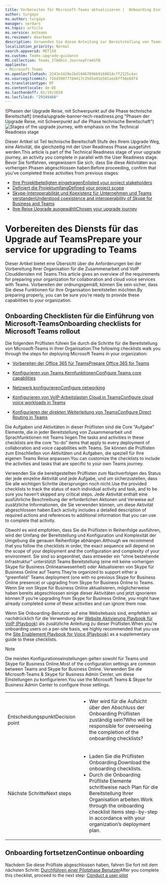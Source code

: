 ```yaml
---
title: Vorbereiten für Microsoft-Teams aktualisieren |  Onboarding Einführung Prüfliste
author: turgayo
ms.author: turgayo
manager: serdars
ms.topic: article
ms.service: msteams
ms.reviewer: dearbeen
description: Verwenden Sie diese Anleitung zur Bereitstellung von Teams und Rollout Ihres Mandanten Vorbereitung
localization_priority: Normal
search.appverid: MET150
ms.custom: Teams-upgrade-guidance
MS.collection: Teams_ITAdmin_JourneyFromSfB
appliesto:
- Microsoft Teams
ms.openlocfilehash: 2243e1420e2bd1046789669168834cff2125c4ac
ms.sourcegitcommit: 716d39077784417c3545a91e501ae26ff56ebdf4
ms.translationtype: MT
ms.contentlocale: de-DE
ms.lasthandoff: 01/19/2019
ms.locfileid: "29349460"
---
```

<span data-ttu-id="f6bfc-103">![Phasen der Upgrade Reise, mit Schwerpunkt auf die Phase technische Bereitschaft] (media/upgrade-banner-tech-readiness.png "Phasen der Upgrade Reise, mit Schwerpunkt auf die Phase technische Bereitschaft")</span><span class="sxs-lookup"><span data-stu-id="f6bfc-103">![Stages of the upgrade journey, with emphasis on the Technical Readiness stage](media/upgrade-banner-tech-readiness.png "Stages of the upgrade journey, with emphasis on the Technical Readiness stage")</span></span>

<span data-ttu-id="f6bfc-104">Dieser Artikel ist Teil technische Bereitschaft Stufe des Ihrem Upgrade Weg, eine Aktivität, die gleichzeitig mit der User Readiness Phase ausgeführt werden.</span><span class="sxs-lookup"><span data-stu-id="f6bfc-104">This article is part of the Technical Readiness stage of your upgrade journey, an activity you complete in parallel with the User Readiness stage.</span></span> <span data-ttu-id="f6bfc-105">Bevor Sie fortfahren, vergewissern Sie sich, dass Sie diese Aktivitäten aus vorherigen Phasen abgeschlossen haben:</span><span class="sxs-lookup"><span data-stu-id="f6bfc-105">Before proceeding, confirm that you’ve completed these activities from previous stages:</span></span>

- [<span data-ttu-id="f6bfc-106">Ihre Projektbeteiligten eingetragen</span><span class="sxs-lookup"><span data-stu-id="f6bfc-106">Enlisted your project stakeholders</span></span>](upgrade-enlist-stakeholders.md)
- [<span data-ttu-id="f6bfc-107">Definiert die Projektumfang</span><span class="sxs-lookup"><span data-stu-id="f6bfc-107">Defined your project scope</span></span>](https://aka.ms/SkypetoTeams-Scope)
- [<span data-ttu-id="f6bfc-108">Skype-Interoperabilität und Koexistenz für Unternehmen und Teams verstanden</span><span class="sxs-lookup"><span data-stu-id="f6bfc-108">Understood coexistence and interoperability of Skype for Business and Teams</span></span>](https://aka.ms/SkypeToTeams-Coexist)
- [<span data-ttu-id="f6bfc-109">Ihre Reise Upgrade ausgewählt</span><span class="sxs-lookup"><span data-stu-id="f6bfc-109">Chosen your upgrade journey</span></span>](upgrade-and-coexistence-of-skypeforbusiness-and-teams.md)

# <a name="prepare-your-service-for-upgrading-to-teams"></a><span data-ttu-id="f6bfc-110">Vorbereiten des Diensts für das Upgrade auf Teams</span><span class="sxs-lookup"><span data-stu-id="f6bfc-110">Prepare your service for upgrading to Teams</span></span>

<span data-ttu-id="f6bfc-111">Dieser Artikel bietet eine Übersicht über die Anforderungen bei der Vorbereitung Ihrer Organisation für die Zusammenarbeit und VoIP Clouddiensten mit Teams.</span><span class="sxs-lookup"><span data-stu-id="f6bfc-111">This article gives an overview of the requirements for preparing your organization for collaboration and cloud voice services with Teams.</span></span> <span data-ttu-id="f6bfc-112">Vorbereiten der ordnungsgemäß, können Sie sein sicher, dass Sie diese Funktionen für Ihre Organisation bereitstellen möchten.</span><span class="sxs-lookup"><span data-stu-id="f6bfc-112">By preparing properly, you can be sure you’re ready to provide these capabilities to your organization.</span></span>

## <a name="onboarding-checklists-for-microsoft-teams-rollout"></a><span data-ttu-id="f6bfc-113">Onboarding Checklisten für die Einführung von Microsoft-Teams</span><span class="sxs-lookup"><span data-stu-id="f6bfc-113">Onboarding checklists for Microsoft Teams rollout</span></span>

<span data-ttu-id="f6bfc-114">Die folgenden Prüflisten führen Sie durch die Schritte für die Bereitstellung von Microsoft-Teams in Ihrer Organisation:</span><span class="sxs-lookup"><span data-stu-id="f6bfc-114">The following checklists walk you through the steps for deploying Microsoft Teams in your organization:</span></span>

- [<span data-ttu-id="f6bfc-115">Vorbereiten der Office 365 für Teams</span><span class="sxs-lookup"><span data-stu-id="f6bfc-115">Prepare Office 365 for Teams</span></span>](onboarding-checklist-enable-office-365.md)

- [<span data-ttu-id="f6bfc-116">Konfigurieren von Teams Kernfunktionen</span><span class="sxs-lookup"><span data-stu-id="f6bfc-116">Configure Teams core capabilities</span></span>](onboarding-checklist-configure-microsoft-teams-core-capabilities.md)

- [<span data-ttu-id="f6bfc-117">Netzwerk konfigurieren</span><span class="sxs-lookup"><span data-stu-id="f6bfc-117">Configure networking</span></span>](onboarding-checklist-configure-networking.md)

- [<span data-ttu-id="f6bfc-118">Konfigurieren von VoIP-Arbeitslasten Cloud in Teams</span><span class="sxs-lookup"><span data-stu-id="f6bfc-118">Configure cloud voice workloads in Teams</span></span>](onboarding-checklist-configure-cloud-voice-workloads-in-Microsoft-Teams.md)

- [<span data-ttu-id="f6bfc-119">Konfigurieren der direkten Weiterleitung von Teams</span><span class="sxs-lookup"><span data-stu-id="f6bfc-119">Configure Direct Routing in Teams</span></span>](onboarding-checklist-configure-direct-routing-in-microsoft-teams.md)

<span data-ttu-id="f6bfc-120">Die Aufgaben und Aktivitäten in dieser Prüflisten sind die Core "Aufgabe" Elemente, die in jeder Bereitstellung von Zusammenarbeit und Sprachfunktionen mit Teams liegen.</span><span class="sxs-lookup"><span data-stu-id="f6bfc-120">The tasks and activities in these checklists are the core “to-do” items that apply to every deployment of collaboration and voice capabilities with Teams.</span></span> <span data-ttu-id="f6bfc-121">Sie können die Prüflisten zum Einschließen von Aktivitäten und Aufgaben, die speziell für Ihre eigenen Teams Reise anpassen.</span><span class="sxs-lookup"><span data-stu-id="f6bfc-121">You can customize the checklists to include the activities and tasks that are specific to your own Teams journey.</span></span>

<span data-ttu-id="f6bfc-122">Verwenden Sie die bereitgestellten Prüflisten zum Nachverfolgen des Status der jede einzelne Aktivität und jede Aufgabe, und um sicherzustellen, dass Sie alle wichtigen Schritte übersprungen noch nicht.</span><span class="sxs-lookup"><span data-stu-id="f6bfc-122">Use the provided checklists to track the status of each individual activity and task, and to be sure you haven’t skipped any critical steps.</span></span> <span data-ttu-id="f6bfc-123">Jede Aktivität enthält eine ausführliche Beschreibung der erforderlichen Aktionen und Verweise auf zusätzliche Informationen, die Sie verwenden können, um diese Aktivität abgeschlossen haben.</span><span class="sxs-lookup"><span data-stu-id="f6bfc-123">Each activity includes a detailed description of required actions and references to additional information that you can use to complete that activity.</span></span>

<span data-ttu-id="f6bfc-124">Obwohl es wird empfohlen, dass Sie die Prüflisten in Reihenfolge ausführen, wird der Umfang der Bereitstellung und Konfiguration und Komplexität der Umgebung die genauen Reihenfolge abhängen.</span><span class="sxs-lookup"><span data-stu-id="f6bfc-124">Although we recommend that you follow the checklists in order, the exact sequence will depend on the scope of your deployment and the configuration and complexity of your environment.</span></span> <span data-ttu-id="f6bfc-125">Sie sind so angeordnet, dass entweder ein "ohne bestehende Infrastruktur" unterstützt Teams Bereitstellung (eine mit keine vorherigen Skype für Business Onlineanwesenheit) oder Aktualisieren von Skype für Business Online auf Teams.</span><span class="sxs-lookup"><span data-stu-id="f6bfc-125">They’re organized to support either a “greenfield” Teams deployment (one with no previous Skype for Business Online presence) or upgrading from Skype for Business Online to Teams.</span></span> <span data-ttu-id="f6bfc-126">Wenn Sie von Skype für Business Online aktualisieren, möglicherweise haben bereits abgeschlossen einige dieser Aktivitäten und jetzt ignorieren können.</span><span class="sxs-lookup"><span data-stu-id="f6bfc-126">If you’re upgrading from Skype for Business Online, you might have already completed some of these activities and can ignore them now.</span></span>

<span data-ttu-id="f6bfc-127">Wenn Sie Onboarding-Benutzer auf eine Websitebasis sind, empfehlen wir nachdrücklich für die Verwendung der [Website Aktivierung Playbook für VoIP (Playbook)](https://github.com/MicrosoftDocs/OfficeDocs-SkypeForBusiness/blob/live/Teams/downloads/site-enablement-playbook-for-voice-(playbook).xlsx?raw=true) als zusätzliche Anleitung zu dieser Prüflisten.</span><span class="sxs-lookup"><span data-stu-id="f6bfc-127">When you’re onboarding users on a per-site basis, we highly recommended that you use the [Site Enablement Playbook for Voice (Playbook)](https://github.com/MicrosoftDocs/OfficeDocs-SkypeForBusiness/blob/live/Teams/downloads/site-enablement-playbook-for-voice-(playbook).xlsx?raw=true) as a supplementary guide to these checklists.</span></span>

>[!NOTE]
><span data-ttu-id="f6bfc-128">Die meisten Konfigurationseinstellungen gelten sowohl für Teams und Skype für Business Online.</span><span class="sxs-lookup"><span data-stu-id="f6bfc-128">Most of the configuration settings are common between Teams and Skype for Business Online.</span></span> <span data-ttu-id="f6bfc-129">Verwenden Sie die Microsoft-Teams & Skype für Business Admin Center, um diese Einstellungen zu konfigurieren.</span><span class="sxs-lookup"><span data-stu-id="f6bfc-129">You use the Microsoft Teams & Skype for Business Admin Center to configure those settings.</span></span>

<table>
<tr><td><img src="media/audio_conferencing_image7.png" alt=""/> <br/><span data-ttu-id="f6bfc-130">Entscheidungspunkt</span><span class="sxs-lookup"><span data-stu-id="f6bfc-130">Decision point</span></span></td><td><ul><li><span data-ttu-id="f6bfc-131">Wer wird für die Aufsicht über den Abschluss der Onboarding Prüflisten zuständig sein?</span><span class="sxs-lookup"><span data-stu-id="f6bfc-131">Who will be responsible for overseeing the completion of the onboarding checklists?</span></span></li></ul></td></tr>
<tr><td><img src="media/audio_conferencing_image9.png" alt=""/><br/><span data-ttu-id="f6bfc-132">Nächste Schritte</span><span class="sxs-lookup"><span data-stu-id="f6bfc-132">Next steps</span></span></td><td><ul><li><span data-ttu-id="f6bfc-133">Laden Sie die Prüflisten Onboarding.</span><span class="sxs-lookup"><span data-stu-id="f6bfc-133">Download the onboarding checklists.</span></span></li><li><span data-ttu-id="f6bfc-134">Durch die Onboarding Prüfliste Elemente schrittweise nach Plan für die Bereitstellung Ihrer Organisation arbeiten.</span><span class="sxs-lookup"><span data-stu-id="f6bfc-134">Work through the onboarding checklist items step-by-step in accordance with your organization’s deployment plan.</span></span></li></ul></td></tr>
</table>

<!--ENDOFSECTION-->

## <a name="continue-onboarding"></a><span data-ttu-id="f6bfc-135">Onboarding fortsetzen</span><span class="sxs-lookup"><span data-stu-id="f6bfc-135">Continue onboarding</span></span>

<span data-ttu-id="f6bfc-136">Nachdem Sie diese Prüfliste abgeschlossen haben, fahren Sie fort mit dem nächsten Schritt: [Durchführen einer Pilotphase Benutzer](pilot-essentials.md)</span><span class="sxs-lookup"><span data-stu-id="f6bfc-136">After you complete this checklist, proceed to the next step: [Conduct a user pilot](pilot-essentials.md)</span></span>

[//]: # (@Turgay, auskommentiert ich diese nächsten Absatz, da es Cloud VoIP-spezifische darstellt.)
<!--
As the next step, use the [Site Enablement Playbook for Voice (Playbook)](https://github.com/MicrosoftDocs/OfficeDocs-SkypeForBusiness/blob/live/Teams/downloads/site-enablement-playbook-for-voice-(playbook).xlsx?raw=true) to help you onboard your users on each site to cloud voice, and help ensure that you plan and execute important site-specific activities.
-->